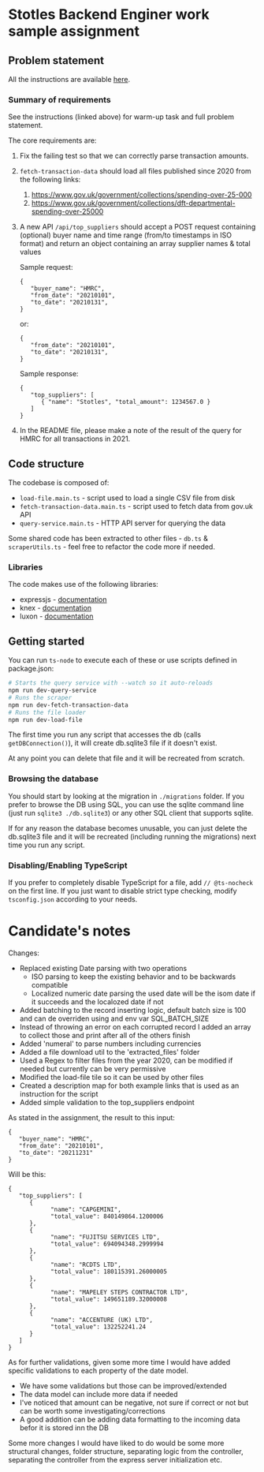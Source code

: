 # Stotles Backend Enginer work sample assignment

## Problem statement

All the instructions are available [here](https://www.notion.so/stotles/Backend-engineer-work-sample-assignment-15b1dd4d10d3430a8735cd3b2f12ade7).

### Summary of requirements

See the instructions (linked above) for warm-up task and full problem statement.

The core requirements are:

1. Fix the failing test so that we can correctly parse transaction amounts.
2. `fetch-transaction-data` should load all files published since 2020 from the following links:
    1. https://www.gov.uk/government/collections/spending-over-25-000
    2. https://www.gov.uk/government/collections/dft-departmental-spending-over-25000
3. A new API `/api/top_suppliers` should accept a POST request containing (optional) buyer name and time range (from/to timestamps in ISO format) and return an object containing an array supplier names & total values

    Sample request:

    ```tsx
    {
       "buyer_name": "HMRC",
       "from_date": "20210101",
       "to_date": "20210131",
    }
    ```

    or:

    ```tsx
    {
       "from_date": "20210101",
       "to_date": "20210131",
    }
    ```

    Sample response:

    ```tsx
    {
       "top_suppliers": [
          { "name": "Stotles", "total_amount": 1234567.0 }
       ]
    }
    ```

4. In the README file, please make a note of the result of the query for HMRC for all transactions in 2021.

## Code structure

The codebase is composed of:

-   `load-file.main.ts` - script used to load a single CSV file from disk
-   `fetch-transaction-data.main.ts` - script used to fetch data from gov.uk API
-   `query-service.main.ts` - HTTP API server for querying the data

Some shared code has been extracted to other files - `db.ts` & `scraperUtils.ts` -
feel free to refactor the code more if needed.

### Libraries

The code makes use of the following libraries:

-   expressjs - [documentation](https://expressjs.com/)
-   knex - [documentation](https://knexjs.org/)
-   luxon - [documentation](https://moment.github.io/luxon/)

## Getting started

You can run `ts-node` to execute each of these or use scripts defined in package.json:

```bash
# Starts the query service with --watch so it auto-reloads
npm run dev-query-service
# Runs the scraper
npm run dev-fetch-transaction-data
# Runs the file loader
npm run dev-load-file
```

The first time you run any script that accesses the db (calls `getDBConnection()`),
it will create db.sqlite3 file if it doesn't exist.

At any point you can delete that file and it will be recreated from scratch.

### Browsing the database

You should start by looking at the migration in `./migrations` folder.
If you prefer to browse the DB using SQL, you can use the sqlite command line (just run `sqlite3 ./db.sqlite3`)
or any other SQL client that supports sqlite.

If for any reason the database becomes unusable, you can just delete the db.sqlite3 file and it will be recreated (including running the migrations) next time you run any script.

### Disabling/Enabling TypeScript

If you prefer to completely disable TypeScript for a file, add `// @ts-nocheck` on the first line.
If you just want to disable strict type checking, modify `tsconfig.json` according to your needs.

# Candidate's notes

Changes:

-  Replaced existing Date parsing with two operations
   -   ISO parsing to keep the existing behavior and to be backwards compatible
   -   Localized numeric date parsing
     the used date will be the isom date if it succeeds and the localozed date if not
-  Added batching to the record inserting logic, default batch size is 100 and can de overriden using and env var SQL_BATCH_SIZE
-  Instead of throwing an error on each corrupted record I added an array to collect those and print after all of the others finish
-  Added 'numeral' to parse numbers including currencies
-  Added a file download util to the 'extracted_files' folder
-  Used a Regex to filter files from the year 2020, can be modified if needed but currently can be very permissive
-  Modified the load-file tile so it can be used by other files
-  Created a description map for both example links that is used as an instruction for the script
-  Added simple validation to the top_suppliers endpoint

As stated in the assignment, the result to this input:

```
{
   "buyer_name": "HMRC",
   "from_date": "20210101",
   "to_date": "20211231"
}
```

Will be this:

```
{
   "top_suppliers": [
      {
            "name": "CAPGEMINI",
            "total_value": 840149864.1200006
      },
      {
            "name": "FUJITSU SERVICES LTD",
            "total_value": 694094348.2999994
      },
      {
            "name": "RCDTS LTD",
            "total_value": 180115391.26000005
      },
      {
            "name": "MAPELEY STEPS CONTRACTOR LTD",
            "total_value": 149651189.32000008
      },
      {
            "name": "ACCENTURE (UK) LTD",
            "total_value": 132252241.24
      }
   ]
}
```

As for further validations, given some more time I would have added specific validations to each property of the date model.
 - We have some validations but those can be improved/extended
 - The data model can include more data if needed
 - I've noticed that amount can be negative, not sure if correct or not but can be worth some investigating/corrections
 - A good addition can be adding data formatting to the incoming data befor it is stored inn the DB

Some more changes I would have liked to do would be some more structural changes, folder structure, separating logic from the controller, separating the controller from the express server initialization etc.
